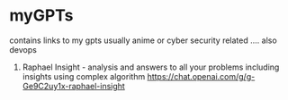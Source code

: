 # myGPTs
contains  links to my gpts usually anime or cyber security related .... also devops

1. Raphael Insight  - analysis and answers to all your problems including insights using complex algorithm
       https://chat.openai.com/g/g-Ge9C2uy1x-raphael-insight  
